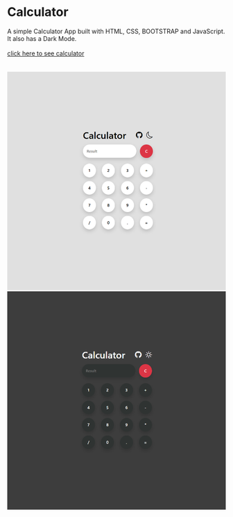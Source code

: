 # Calculator
A simple Calculator App built with HTML, CSS, BOOTSTRAP and JavaScript. It also has a Dark Mode.<br><br>
[click here to see calculator](https://mehran1384.github.io/Calculator-width-Html-CSS-Bootstrap-And-Javascript/)<br><br><br>
![Calculator Darkmode](images/calculator-1.png)![Calculator Lightmode](images/calculator-2.png)
